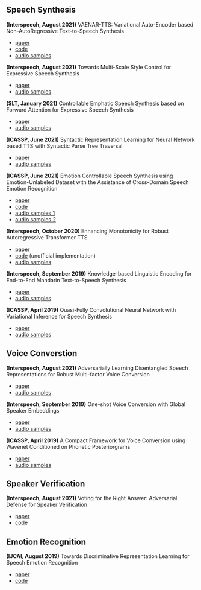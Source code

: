 ## Speech Synthesis

**(Interspeech, August 2021)** VAENAR-TTS: Variational Auto-Encoder based Non-AutoRegressive Text-to-Speech Synthesis
* [paper](https://arxiv.org/abs/2107.03298)
* [code](https://github.com/thuhcsi/VAENAR-TTS)
* [audio samples](https://light1726.github.io/vaenar-tts/)

**(Interspeech, August 2021)** Towards Multi-Scale Style Control for Expressive Speech Synthesis
* [paper](https://arxiv.org/abs/2104.03521)
* [audio samples](https://thuhcsi.github.io/interspeech2021-multi-scale-style-control/)

**(SLT, January 2021)** Controllable Emphatic Speech Synthesis based on Forward Attention for Expressive Speech Synthesis
* [paper](https://ieeexplore.ieee.org/abstract/document/9383537)
* [audio samples](https://thuhcsi.github.io/slt2021-controllable-emphasis-tts/)

**(ICASSP, June 2021)** Syntactic Representation Learning for Neural Network based TTS with Syntactic Parse Tree Traversal
* [paper](https://ieeexplore.ieee.org/abstract/document/9414671)
* [audio samples](https://thuhcsi.github.io/icassp2021-tree-tts/)

**(ICASSP, June 2021)** Emotion Controllable Speech Synthesis using Emotion-Unlabeled Dataset with the Assistance of Cross-Domain Speech Emotion Recognition
* [paper](https://ieeexplore.ieee.org/abstract/document/9413907)
* [code](https://github.com/thuhcsi/icassp2021-emotion-tts)
* [audio samples 1](https://thuhcsi.github.io/icassp2021-emotion-tts/emo4cls_demo.html)
* [audio samples 2](https://thuhcsi.github.io/icassp2021-emotion-tts/emo2d_demo.html)

**(Interspeech, October 2020)** Enhancing Monotonicity for Robust Autoregressive Transformer TTS
* [paper](https://www.isca-speech.org/archive/Interspeech_2020/pdfs/1751.pdf)
* [code](https://github.com/keonlee9420/Stepwise_Monotonic_Multihead_Attention) (unofficial implementation)
* [audio samples](https://thuhcsi.github.io/interspeech2020-monotonicity-transformer-tts/)

**(Interspeech, September 2019)** Knowledge-based Linguistic Encoding for End-to-End Mandarin Text-to-Speech Synthesis
* [paper](https://www.isca-speech.org/archive/Interspeech_2019/pdfs/1118.pdf)
* [audio samples](https://thuhcsi.github.io/interspeech2019-tts-samples/)

**(ICASSP, April 2019)** Quasi-Fully Convolutional Neural Network with Variational Inference for Speech Synthesis
* [paper](https://ieeexplore.ieee.org/abstract/document/8682528)
* [audio samples](https://mu94w.github.io/QFCVI/)

## Voice Converstion

**(Interspeech, August 2021)** Adversarially Learning Disentangled Speech Representations for Robust Multi-factor Voice Conversion
* [paper](https://arxiv.org/abs/2102.00184)
* [audio samples](https://thuhcsi.github.io/interspeech2021-multi-factor-vc/)

**(Interspeech, September 2019)** One-shot Voice Conversion with Global Speaker Embeddings
* [paper](https://isca-speech.org/archive/Interspeech_2019/pdfs/2365.pdf)
* [audio samples](https://daidongyang.github.io/vc-eval/)

**(ICASSP, April 2019)** A Compact Framework for Voice Conversion using Wavenet Conditioned on Phonetic Posteriorgrams
* [paper](https://ieeexplore.ieee.org/abstract/document/8682938)
* [audio samples](https://light1726.github.io/voice_conversion_demo/)

## Speaker Verification

**(Interspeech, August 2021)** Voting for the Right Answer: Adversarial Defense for Speaker Verification
* [paper](https://arxiv.org/abs/2106.07868)
* [code](https://github.com/thuhcsi/adsv_voting)

## Emotion Recognition

**(IJCAI, August 2019)** Towards Discriminative Representation Learning for Speech Emotion Recognition
* [paper](https://www.ijcai.org/proceedings/2019/0703.pdf)
* [code](https://github.com/thuhcsi/IJCAI2019-DRL4SER)
